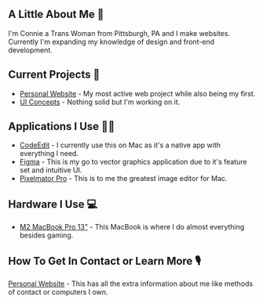 ## A Little About Me 💫
I'm Connie a Trans Woman from Pittsburgh, PA and I make websites.
<br>
Currently I'm expanding my knowledge of design and front-end development.

## Current Projects 💾
- [Personal Website](https://connie-e.github.io) - My most active web project while also being my first.
- [UI Concepts](https://www.example.com) - Nothing solid but I'm working on it.

## Applications I Use 👩‍💻
- [CodeEdit](https://github.com/CodeEditApp/CodeEdit) - I currently use this on Mac as it's a native app with everything I need.
- [Figma](https://www.figma.com) - This is my go to vector graphics application due to it's feature set and intuitive UI.
- [Pixelmator Pro](https://www.pixelmator.com/pro/) - This is to me the greatest image editor for Mac.

## Hardware I Use 💻
- [M2 MacBook Pro 13"](https://www.apple.com/) - This MacBook is where I do almost everything besides gaming.

## How To Get In Contact or Learn More 🎙️
[Personal Website](https://connie-e.github.io) - This has all the extra information about me like methods of contact or computers I own.

